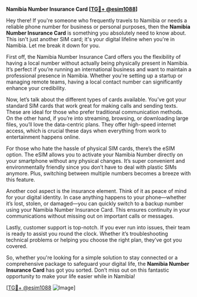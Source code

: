 **Namibia Number Insurance Card [[TG💪+ @esim1088](https://t.me/s/esim1088)]**

Hey there! If you're someone who frequently travels to Namibia or needs a reliable phone number for business or personal purposes, then the **Namibia Number Insurance Card** is something you absolutely need to know about. This isn't just another SIM card; it's your digital lifeline when you're in Namibia. Let me break it down for you.

First off, the Namibia Number Insurance Card offers you the flexibility of having a local number without actually being physically present in Namibia. It’s perfect if you’re running an international business and want to maintain a professional presence in Namibia. Whether you're setting up a startup or managing remote teams, having a local contact number can significantly enhance your credibility.

Now, let’s talk about the different types of cards available. You’ve got your standard SIM cards that work great for making calls and sending texts. These are ideal for those who prefer traditional communication methods. On the other hand, if you’re into streaming, browsing, or downloading large files, you’ll love the data-centric plans. They offer high-speed internet access, which is crucial these days when everything from work to entertainment happens online.

For those who hate the hassle of physical SIM cards, there’s the eSIM option. The eSIM allows you to activate your Namibia Number directly on your smartphone without any physical changes. It’s super convenient and environmentally friendly since you don’t have to deal with plastic SIMs anymore. Plus, switching between multiple numbers becomes a breeze with this feature.

Another cool aspect is the insurance element. Think of it as peace of mind for your digital identity. In case anything happens to your phone—whether it’s lost, stolen, or damaged—you can quickly switch to a backup number using your Namibia Number Insurance Card. This ensures continuity in your communications without missing out on important calls or messages.

Lastly, customer support is top-notch. If you ever run into issues, their team is ready to assist you round the clock. Whether it’s troubleshooting technical problems or helping you choose the right plan, they’ve got you covered.

So, whether you're looking for a simple solution to stay connected or a comprehensive package to safeguard your digital life, the **Namibia Number Insurance Card** has got you sorted. Don’t miss out on this fantastic opportunity to make your life easier while in Namibia!

[[TG💪+ @esim1088](https://t.me/s/esim1088) ![Image](https://i.postimg.cc/Y0z9fWf4/image.png)]